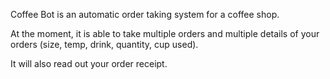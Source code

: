 Coffee Bot is an automatic order taking system for a coffee shop.

At the moment, it is able to take multiple orders and multiple details of your orders (size, temp, drink, quantity, cup used).

It will also read out your order receipt.
